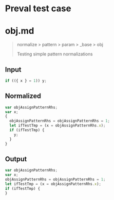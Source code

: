 # Preval test case

# obj.md

> normalize > pattern > param > _base > obj
>
> Testing simple pattern normalizations

## Input

`````js filename=intro
if (({ x } = 1)) y;
`````

## Normalized

`````js filename=intro
var objAssignPatternRhs;
var x;
{
  objAssignPatternRhs = objAssignPatternRhs = 1;
  let ifTestTmp = (x = objAssignPatternRhs.x);
  if (ifTestTmp) {
    y;
  }
}
`````

## Output

`````js filename=intro
var objAssignPatternRhs;
var x;
objAssignPatternRhs = objAssignPatternRhs = 1;
let ifTestTmp = (x = objAssignPatternRhs.x);
if (ifTestTmp) {
}
`````

